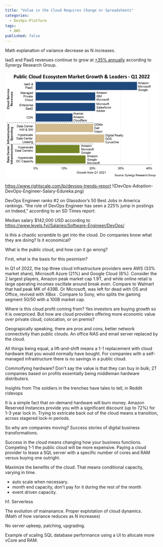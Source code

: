```yaml
---
title: "Value in the Cloud Requires Change or Spreadsheets"
categories:
  - DevOps-Platform
tags:
  - AWS
published: false
---
```


Math explanation of variance decrease as N increases.

IaaS and PaaS revenues continue to grow
at [+35% annually](https://www.srgresearch.com/articles/public-cloud-ecosystem-quarterly-revenues-leap-26-to-126-billion-in-q1)
according to Synergy Research Group.

![Public Cloud Ecosystem Growth Q1 2022](/assets/images/2022/08/cloud_ecosystem_Q122.jpeg)

https://www.rightscale.com/lp/devops-trends-report
!(DevOps-Adoption-DevOps-Engineer-Salary-Edureka.png)

DevOps Engineer ranks #2 on Glassdoor’s 50 Best Jobs in America rankings. “the role of DevOps Engineer has seen a 225%
jump in postings on Indeed,” according to an SD Times report.

Median salary $142,000 USD according to https://www.levels.fyi/Salaries/Software-Engineer/DevOps/

Is this a chaotic scramble to get into the cloud. Do companies know what they are doing? Is it economical?

What is the public cloud, and how can it go wrong?

First, what is the basis for this pesimism?

In Q1 of 2022, the top three cloud infrastructure providers were AWS (33% market share), Microsoft Azure (21%) and
Google Cloud (8%).
Consider the 2 largest players, Amazon peak market cap 1.9T, and while online retail is large operating incomes
oscillate around break even. Compare to Walmart that had peak MK of 439B. Or Microsoft, was left for dead with OS and
Office, revived with XBox . Compare to Sony, who splits the gaming segment 50/50 with a 100B market cap.

Where is this cloud profit coming from? Yes investors are buying growth so it is overpriced. But how are cloud providers
offering more economic value over private cloud, colocation, or on premis?

Geograpically speaking, there are pros and cons, better network connectivity than public clouds. An office NAS and email
server replaced by the cloud.

All things being equal, a lift-and-shift means a 1-1 replacement with cloud hardware that you would normally have
bought. For companies with a self-managed infrastructure there is no savings in a public cloud.

Commoifying hardware? Don't say the value is that they can buy in bulk; 2T companies based on profits essentially being
middleman hardware distributers.

Insights from The soldiers in the trenches have tales to tell, in Reddit r/devops

It is a simple fact that on-demand hardware will burn money. Amazon Reserved Instances provide you with a significant
discount (up to 72%) for 1-3 year lock in. Trying to extricate back out of the cloud means a transition, across stagered
lock-in periods.

So why are companies moving? Success stories of digital business transformations.

Success in the cloud means changing how your business functions. Competing 1-1 the public cloud will be more expensive.
Paying a cloud provider to lease a SQL server with a specific number of cores and RAM versus buying one outright.

Maximize the benefits of the cloud. That means conditional capacity, varying in time.

- auto scale when necessary.
- month end capacity, don't pay for it during the rest of the month
- event driven capacity.

h1. Serverless

The evolution of mainanance. Proper explotation of cloud dynamics.  
(Math of how variance reduces as N increases)

No server upkeep, patching, upgrading.

Example of scaling SQL database performance using a UI to allocate more vCore and RAM.  




